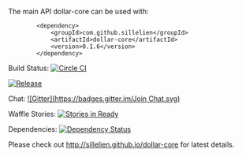 The main API dollar-core can be used with:

```
        <dependency>
            <groupId>com.github.sillelien</groupId>
            <artifactId>dollar-core</artifactId>
            <version>0.1.6</version>
        </dependency>
```


Build Status: [![Circle CI](https://circleci.com/gh/Sillelien/dollar-core.svg?style=svg)](https://circleci.com/gh/Sillelien/dollar-core)

[![Release](https://img.shields.io/github/release/sillelien/dollar-core.svg?label=maven)](https://jitpack.io/#sillelien/dollar-core)

Chat: [![Gitter](https://badges.gitter.im/Join Chat.svg)](https://gitter.im/sillelien/dollar-core?utm_source=badge&utm_medium=badge&utm_campaign=pr-badge)

Waffle Stories: [![Stories in Ready](https://badge.waffle.io/sillelien/dollar-core.png?label=ready&title=Ready)](https://waffle.io/sillelien/dollar-core)

Dependencies: [![Dependency Status](https://www.versioneye.com/user/projects/54ae285534ff3e2204000002/badge.svg?style=flat)](https://www.versioneye.com/user/projects/54ae285534ff3e2204000002)

Please check out http://sillelien.github.io/dollar-core for latest details.
